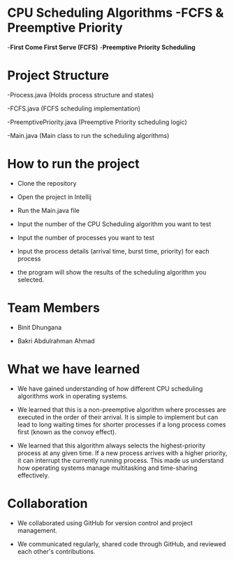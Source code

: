 # CPU Scheduling Algorithms -FCFS & Preemptive Priority

-**First Come First Serve (FCFS)**
-**Preemptive Priority Scheduling**

# Project Structure

-Process.java                 (Holds process structure and states)

-FCFS.java                    (FCFS scheduling implementation)

-PreemptivePriority.java      (Preemptive Priority scheduling logic)

-Main.java                    (Main class to run the scheduling algorithms)


# How to run the project
- Clone the repository

- Open the project in Intellij

- Run the Main.java file

- Input the number of the CPU Scheduling algorithm you want to test

- Input the number of processes you want to test

- Input the process details (arrival time, burst time, priority) for each process

- the program will show the results of the scheduling algorithm you selected.


# Team Members
- Binit Dhungana

- Bakri Abdulrahman Ahmad

# What we have learned

- We have gained understanding of how different CPU scheduling algorithms work in operating systems.


- We learned that this is a non-preemptive algorithm where processes are executed in the order of 
their arrival. It is simple to implement but can lead to long waiting times for shorter processes 
if a long process comes first (known as the convoy effect).


- We learned that this algorithm always selects the highest-priority process at any given time. 
If a new process arrives with a higher priority, it can interrupt the currently running process.
This made us understand how operating systems manage multitasking and time-sharing effectively.

# Collaboration

- We collaborated using GitHub for version control and project management.

- We communicated regularly, shared code through GitHub, and reviewed each other's contributions.

